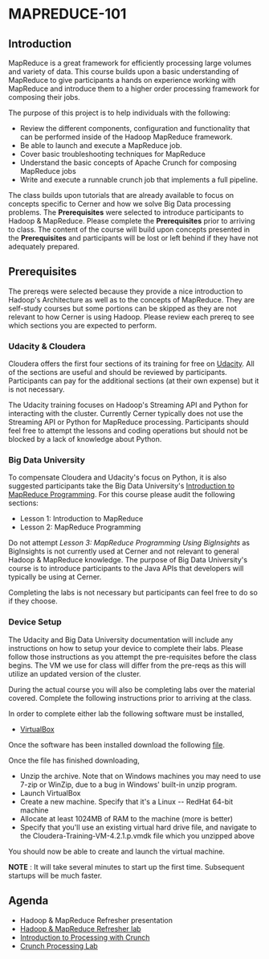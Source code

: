 # MAPREDUCE-101 


## Introduction

MapReduce is a great framework for efficiently processing large volumes and variety of data.  This course builds upon a basic understanding of
MapReduce to give participants a hands on experience working with MapReduce and introduce them to a higher order processing framework for composing their jobs.

The purpose of this project is to help individuals with the following:

* Review the different components, configuration and functionality that can be performed inside of the Hadoop MapReduce framework.
* Be able to launch and execute a MapReduce job.
* Cover basic troubleshooting techniques for MapReduce
* Understand the basic concepts of Apache Crunch for composing MapReduce jobs
* Write and execute a runnable crunch job that implements a full pipeline.

The class builds upon tutorials that are already available to focus on concepts specific to Cerner and how we solve Big Data processing problems.  The **Prerequisites** were 
selected to introduce participants to Hadoop & MapReduce.  Please complete the **Prerequisites** prior to arriving to class.  The content of the course will build upon concepts presented in the **Prerequisites** and participants will be lost or left behind if they have not adequately prepared.

## Prerequisites

The prereqs were selected because they provide a nice introduction to Hadoop's Architecture as well as to the concepts of MapReduce.  They are
self-study courses but some portions can be skipped as they are not relevant to how Cerner is using Hadoop.  Please review each prereq to see which sections
you are expected to perform.

### Udacity & Cloudera

Cloudera offers the first four sections of its training for free on [Udacity](http://www.cloudera.com/content/cloudera/en/training/courses/udacity/mapreduce.html).
All of the sections are useful and should be reviewed by participants.  Participants can pay for the additional sections (at their own expense) but it is not necessary.

The Udacity training focuses on Hadoop's Streaming API and Python for interacting with the cluster.  Currently Cerner typically does not use the Streaming
API or Python for MapReduce processing.  Participants should feel free to attempt the lessons and coding operations but should not be blocked by a lack of knowledge
about Python.

### Big Data University

To compensate Cloudera and Udacity's focus on Python, it is also suggested participants take the Big Data University's
[Introduction to MapReduce Programming](http://bigdatauniversity.com/bdu-wp/bdu-course/introduction-to-mapreduce-programming/).  For this course please audit
the following sections:

* Lesson 1: Introduction to MapReduce
* Lesson 2: MapReduce Programming

Do not attempt *Lesson 3: MapReduce Programming Using BigInsights* as BigInsights is not currently used at Cerner and not relevant to general Hadoop & MapReduce knowledge.
The purpose of Big Data University's course is to introduce participants to the Java APIs that developers will typically be using at Cerner.

Completing the labs is not necessary but participants can feel free to do so if they choose.

### Device Setup

The Udacity and Big Data University documentation will include any instructions on how to setup your device to complete their labs.  Please follow those instructions as you attempt the pre-requisites before the class begins.  The VM we use for class will differ from the pre-reqs as this will utilize an updated version of the cluster.

During the actual course you will also be completing labs over the material covered.  Complete the following instructions prior to arriving at the class.

In order to complete either lab the following software must be installed,

 * [VirtualBox](https://www.virtualbox.org/wiki/Downloads)

Once the software has been installed download the following [file](http://repo.release.cerner.corp/nexus/content/repositories/vagrant/com/cerner/virtualbox/cloudera-training-vm-4.2.1/1.0.0/cloudera-training-vm-4.2.1-1.0.0-virtualbox.zip).

Once the file has finished downloading,

 * Unzip the archive. Note that on Windows machines you may need to use 7-zip or WinZip, due to a bug in Windows' built-in unzip program.
 * Launch VirtualBox
 * Create a new machine. Specify that it's a Linux -- RedHat 64-bit machine
 * Allocate at least 1024MB of RAM to the machine (more is better)
 * Specify that you'll use an existing virtual hard drive file, and navigate to the Cloudera-Training-VM-4.2.1.p.vmdk file which you unzipped above

You should now be able to create and launch the virtual machine.

**NOTE** : It will take several minutes to start up the first time. Subsequent startups will be much faster.

## Agenda

* Hadoop & MapReduce Refresher presentation
* [Hadoop & MapReduce Refresher lab](hadoop/README.md)
* [Introduction to Processing with Crunch](https://docs.google.com/presentation/d/1TnLU5ZaigrR7R4Fkj55zWfFJ1Xcl9FvKaL4h0B9a6-o/edit?usp=sharing)
* [Crunch Processing Lab](crunch/README.md)
